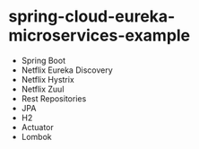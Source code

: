 # spring-cloud-eureka-microservices-example

- Spring Boot
- Netflix Eureka Discovery
- Netflix Hystrix
- Netflix Zuul
- Rest Repositories
- JPA
- H2
- Actuator
- Lombok

